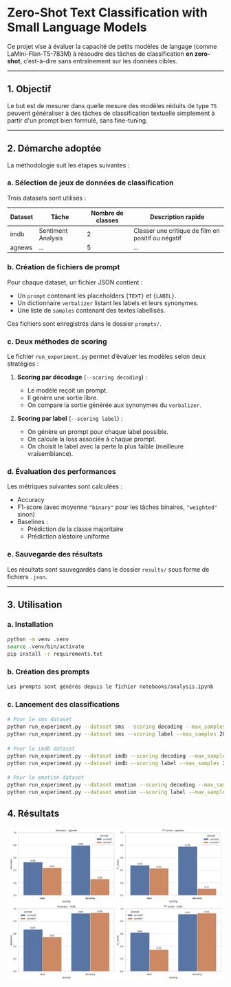 # Zero-Shot Text Classification with Small Language Models

Ce projet vise à évaluer la capacité de petits modèles de langage (comme LaMini-Flan-T5-783M) à résoudre des tâches de classification **en zero-shot**, c’est-à-dire sans entraînement sur les données cibles.

---

## 1. Objectif

Le but est de mesurer dans quelle mesure des modèles réduits de type `T5` peuvent généraliser à des tâches de classification textuelle simplement à partir d'un prompt bien formulé, sans fine-tuning.

---

## 2. Démarche adoptée

La méthodologie suit les étapes suivantes :

### a. Sélection de jeux de données de classification

Trois datasets sont utilisés :

| Dataset   | Tâche                      | Nombre de classes | Description rapide                                   |
|-----------|----------------------------|--------------------|------------------------------------------------------|
| imdb      | Sentiment Analysis         | 2                  | Classer une critique de film en positif ou négatif   |
| agnews   | ...     | 5                  | ...            |

### b. Création de fichiers de prompt

Pour chaque dataset, un fichier JSON contient :

- Un `prompt` contenant les placeholders `{TEXT}` et `{LABEL}`.
- Un dictionnaire `verbalizer` listant les labels et leurs synonymes.
- Une liste de `samples` contenant des textes labellisés.

Ces fichiers sont enregistrés dans le dossier `prompts/`.

### c. Deux méthodes de scoring

Le fichier `run_experiment.py` permet d’évaluer les modèles selon deux stratégies :

1. **Scoring par décodage** (`--scoring decoding`) :
   - Le modèle reçoit un prompt.
   - Il génère une sortie libre.
   - On compare la sortie générée aux synonymes du `verbalizer`.

2. **Scoring par label** (`--scoring label`) :
   - On génère un prompt pour chaque label possible.
   - On calcule la loss associée à chaque prompt.
   - On choisit le label avec la perte la plus faible (meilleure vraisemblance).

### d. Évaluation des performances

Les métriques suivantes sont calculées :

- Accuracy
- F1-score (avec moyenne `"binary"` pour les tâches binaires, `"weighted"` sinon)
- Baselines :
  - Prédiction de la classe majoritaire
  - Prédiction aléatoire uniforme

### e. Sauvegarde des résultats

Les résultats sont sauvegardés dans le dossier `results/` sous forme de fichiers `.json`.

---

## 3. Utilisation

### a. Installation

```bash
python -m venv .venv
source .venv/bin/activate
pip install -r requirements.txt
```

### b. Création des prompts 

```bash
Les prompts sont générés depuis le fichier notebooks/analysis.ipynb
```

### c. Lancement des classifications

```bash
# Pour le sms dataset 
python run_experiment.py --dataset sms --scoring decoding --max_samples 20 --save_results # methode decoding
python run_experiment.py --dataset sms --scoring label --max_samples 20 --save_results # methode label

# Pour le imdb dataset
python run_experiment.py --dataset imdb --scoring decoding --max_samples 20 --save_results # methode decoding
python run_experiment.py --dataset imdb --scoring label --max_samples 20 --save_results # methode label

# Pour le emotion dataset
python run_experiment.py --dataset emotion --scoring decoding --max_samples 20 --save_results # methode decoding
python run_experiment.py --dataset emotion --scoring label --max_samples 20 --save_results # methode label
```

## 4. Résultats

![image](./results/summary_plot.png)

